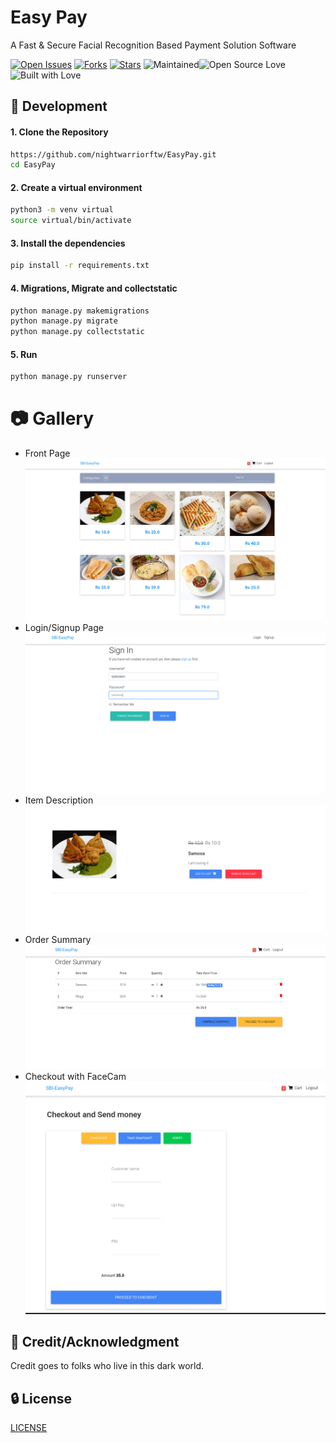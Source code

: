 # Easy Pay
A Fast & Secure Facial Recognition Based Payment Solution Software

[![Open Issues](https://img.shields.io/github/issues/nightwarriorftw/EasyPay?style=for-the-badge&logo=github)](https://github.com/nightwarriorftw/EasyPay/issues) [![Forks](https://img.shields.io/github/forks/nightwarriorftw/EasyPay?style=for-the-badge&logo=github)](https://github.com/nightwarriorftw/EasyPay/network/members) [![Stars](https://img.shields.io/github/stars/nightwarriorftw/EasyPay?style=for-the-badge&logo=reverbnation)](hhttps://github.com/nightwarriorftw/EasyPay/stargazers) ![Maintained](https://img.shields.io/maintenance/yes/2020?style=for-the-badge&logo=github)![Open Source Love](https://img.shields.io/badge/Open%20Source-%E2%99%A5-red?style=for-the-badge&logo=open-source-initiative) ![Built with Love](https://img.shields.io/badge/Built%20With-%E2%99%A5-critical?style=for-the-badge&logo=ko-fi)


## :nut_and_bolt: Development


#### 1. Clone the Repository

```Bash
https://github.com/nightwarriorftw/EasyPay.git
cd EasyPay
```

#### 2. Create a virtual environment
```BASH
python3 -m venv virtual
source virtual/bin/activate
```

#### 3. Install the dependencies

```BASH
pip install -r requirements.txt
```

#### 4. Migrations, Migrate and collectstatic

```BASH
python manage.py makemigrations
python manage.py migrate
python manage.py collectstatic
```
#### 5. Run

```BASH
python manage.py runserver
```

# :camera: Gallery

- Front Page
![front page](./public/ss/1.jpeg)
- Login/Signup Page
![1 page](./public/ss/2.png)
- Item Description
![2 page](./public/ss/3.png)
- Order Summary
![3 page](./public/ss/4.png)
- Checkout with FaceCam
![4 page](./public/ss/5.png)

## :star2: Credit/Acknowledgment

Credit goes to folks who live in this dark world.

## :lock: License

[LICENSE](/LICENSE)

